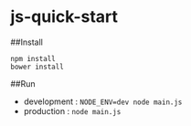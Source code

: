 js-quick-start
==============

##Install

    npm install
    bower install

##Run

- development : `NODE_ENV=dev node main.js`
- production : `node main.js`
